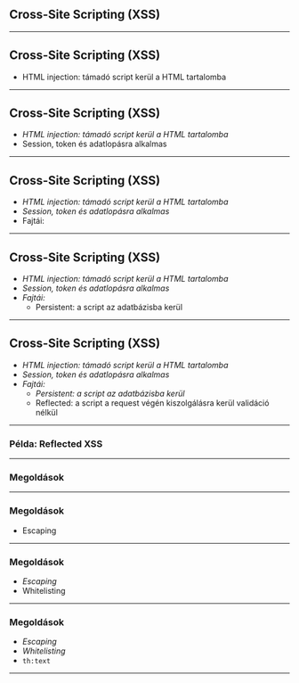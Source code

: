 
## Cross-Site Scripting (XSS)

---

## Cross-Site Scripting (XSS)

- HTML injection: támadó script kerül a HTML tartalomba

---

## Cross-Site Scripting (XSS)

- *HTML injection: támadó script kerül a HTML tartalomba*
- Session, token és adatlopásra alkalmas

---

## Cross-Site Scripting (XSS)

- *HTML injection: támadó script kerül a HTML tartalomba*
- *Session, token és adatlopásra alkalmas*
- Fajtái:

---

## Cross-Site Scripting (XSS)

- *HTML injection: támadó script kerül a HTML tartalomba*
- *Session, token és adatlopásra alkalmas*
- *Fajtái:*
  - Persistent: a script az adatbázisba kerül

---

## Cross-Site Scripting (XSS)

- *HTML injection: támadó script kerül a HTML tartalomba*
- *Session, token és adatlopásra alkalmas*
- *Fajtái:*
  - *Persistent: a script az adatbázisba kerül*
  - Reflected: a script a request végén kiszolgálásra kerül validáció nélkül

---

### Példa: Reflected XSS

---

### Megoldások

---

### Megoldások

- Escaping

---

### Megoldások

- *Escaping*
- Whitelisting

---

### Megoldások

- *Escaping*
- *Whitelisting*
- `th:text`

---
